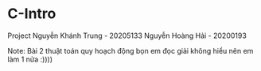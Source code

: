 # C-Intro
Project
Nguyễn Khánh Trung - 20205133
Nguyễn Hoàng Hải - 20200193

Note: Bài 2 thuật toán quy hoạch động bọn em đọc giải không hiểu nên em làm 1 nửa :))))
